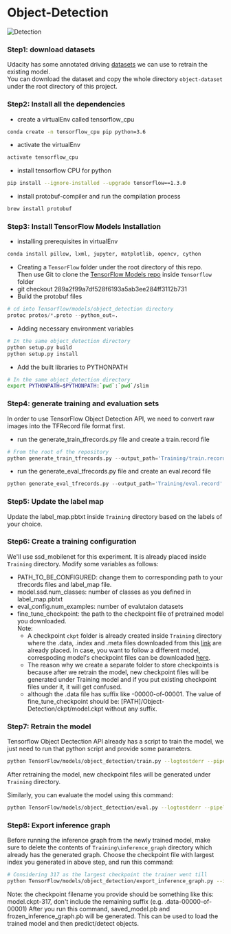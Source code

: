 # Object-Detection

![Detection](videos/Test1.gif)

### Step1: download datasets

Udacity has some annotated driving [datasets](https://github.com/udacity/self-driving-car/tree/master/annotations) we can use to retrain the existing model. <br/>
You can download the dataset and copy the whole directory `object-dataset` under the root directory of this project.


### Step2: Install all the dependencies
* create a virtualEnv called tensorflow_cpu
```bash
conda create -n tensorflow_cpu pip python=3.6
```

* activate the virtualEnv
```bash
activate tensorflow_cpu
```

* install tensorflow CPU for python
```bash
pip install --ignore-installed --upgrade tensorflow==1.3.0
```

* install protobuf-compiler and run the compilation process 
```bash
brew install protobuf
```

### Step3: Install TensorFlow Models Installation
* installing prerequisites in virtualEnv
```bash
conda install pillow, lxml, jupyter, matplotlib, opencv, cython
```
* Creating a `TensorFlow` folder under the root directory of this repo. <br/>
  Then use Git to clone the [TensorFlow Models repo](https://github.com/tensorflow/models) inside `Tensorflow` folder
* git checkout 289a2f99a7df528f6193a5ab3ee284ff3112b731
* Build the protobuf files
```python
# cd into Tensorflow/models/object_detection directory
protoc protos/*.proto --python_out=.
```
* Adding necessary environment variables
```python
# In the same object_detection directory
python setup.py build
python setup.py install
```
* Add the built libraries to PYTHONPATH
```bash
# In the same object_detection directory
export PYTHONPATH=$PYTHONPATH:`pwd`:`pwd`/slim
```

### Step4: generate training and evaluation sets
In order to use TensorFlow Object Detection API, we need to convert raw images into the TFRecord file format first.

* run the generate_train_tfrecords.py file and create a train.record file
```python
# From the root of the repository
python generate_train_tfrecords.py --output_path='Training/train.record'
```

* run the generate_eval_tfrecords.py file and create an eval.record file
```python
python generate_eval_tfrecords.py --output_path='Training/eval.record'
```

### Step5: Update the label map
Update the label_map.pbtxt inside `Training` directory based on the labels of your choice. 

### Step6: Create a training configuration
We'll use ssd_mobilenet for this experiment. It is already placed inside `Training` directory. 
Modify some variables as follows:
* PATH_TO_BE_CONFIGURED: change them to corresponding path to your tfrecords files and label_map file.
* model.ssd.num_classes: number of classes as you defined in label_map.pbtxt
* eval_config.num_examples: number of evalutaion datasets
* fine_tune_checkpoint: the path to the checkpoint file of pretrained model you downloaded.   
Note:
    * A checkpoint `ckpt` folder is already created inside `Training` directory where the .data, .index and .meta files downloaded from this [link](http://download.tensorflow.org/models/object_detection/ssd_mobilenet_v1_coco_2018_01_28.tar.gz) are already placed. In case, you want to follow a different model, correspoding model's checkpoint files can be downloaded [here](https://github.com/tensorflow/models/blob/master/research/object_detection/g3doc/detection_model_zoo.md).    
     * The reason why we create a separate folder to store checkpoints is because after we retrain the model, new checkpoint files will be generated under Training model and if you put existing checkpoint files under it, it will get confused.
    * although the .data file has suffix like -00000-of-00001. The value of fine_tune_checkpoint should be: [PATH]/Object-Detection/ckpt/model.ckpt without any suffix.

### Step7: Retrain the model
Tensorflow Object Dectection API already has a script to train the model, we just need to run that python script and provide some parameters. <br/>
```bash
python TensorFlow/models/object_detection/train.py --logtostderr --pipeline_config_path=Training/ssd_mobilenet_v1_coco.config --train_dir=Training/
```
After retraining the model, new checkpoint files will be generated under `Training` directory. <br/>

Similarly, you can evaluate the model using this command: <br/>
```bash
python TensorFlow/models/object_detection/eval.py --logtostderr --pipeline_config_path=Training/ssd_mobilenet_v1_coco.config --checkpoint_dir=Training/ --eval_dir=Training/Evaluation/
```

### Step8: Export inference graph
Before running the inference graph from the newly trained model, make sure to delete the contents of `Training\inference_graph` directory which already has the generated graph. Choose the checkpoint file with largest index you generated in above step, and run this command:
```bash
# Considering 317 as the largest checkpoint the trainer went till
python TensorFlow/models/object_detection/export_inference_graph.py --input_type image_tensor --pipeline_config_path Training/ssd_mobilenet_v1_coco.config --trained_checkpoint_prefix Training/model.ckpt-317 --output_directory Training/inference_graph
```
Note: the checkpoint filename you provide should be something like this: model.ckpt-317, don't include the remaining suffix (e.g.  .data-00000-of-00001)
After you run this command, saved_model.pb and frozen_inference_graph.pb will be generated. This can be used to load the trained model and then predict/detect objects.